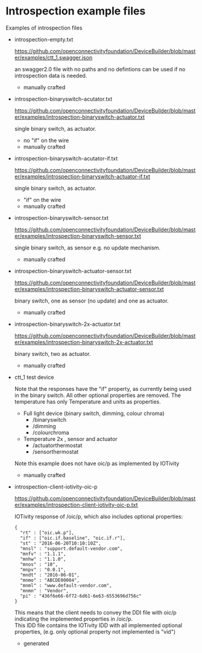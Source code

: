 # Introspection example files

Examples of introspection files


- introspection-empty.txt

  https://github.com/openconnectivityfoundation/DeviceBuilder/blob/master/examples/ctt_1.swagger.json
  
  an swagger2.0 file with no paths and no defintions
  can be used if no introspection data is needed.
  - manually crafted
  
- introspection-binaryswitch-acutator.txt

  https://github.com/openconnectivityfoundation/DeviceBuilder/blob/master/examples/introspection-binaryswitch-actuator.txt
  
  single binary switch, as actuator.
  - no "if" on the wire
  - manually crafted

- introspection-binaryswitch-acutator-if.txt

  https://github.com/openconnectivityfoundation/DeviceBuilder/blob/master/examples/introspection-binaryswitch-actuator-if.txt

  single binary switch, as actuator.
  - "if" on the wire
  - manually crafted

- introspection-binaryswitch-sensor.txt

  https://github.com/openconnectivityfoundation/DeviceBuilder/blob/master/examples/introspection-binaryswitch-sensor.txt

  single binary switch, as sensor e.g. no update mechanism. 
  - manually crafted
  
 
- introspection-binaryswitch-actuator-sensor.txt

  https://github.com/openconnectivityfoundation/DeviceBuilder/blob/master/examples/introspection-binaryswitch-actuator-sensor.txt

  binary switch, one as sensor (no update) and one as actuator.
  - manually crafted
  
- introspection-binaryswitch-2x-actuator.txt

  https://github.com/openconnectivityfoundation/DeviceBuilder/blob/master/examples/introspection-binaryswitch-2x-actuator.txt
  
  binary switch, two as actuator.
  - manually crafted
  
  
- ctt_1 test device

  Note that the responses have the "if" property, as currently being used in the binary switch.
  All other optional properties are removed.
  The temperature has only Temperature and units as properties.

    - Full light device (binary switch, dimming, colour chroma)
        - /binaryswitch
        - /dimming
        - /colourchroma
    - Temperature 2x , sensor and actuator
        - /actuatorthermostat
        - /sensorthermostat
        
   Note this example does not have oic/p as implemented by IOTivity
   - manually crafted

- introspection-client-iotivity-oic-p

  https://github.com/openconnectivityfoundation/DeviceBuilder/blob/master/examples/introspection-client-iotivity-oic-p.txt

  IOTivity response of /oic/p, which also includes optional properties:

    ```
    {
      "rt" : ["oic.wk.p"],
      "if" : ["oic.if.baseline", "oic.if.r"],
      "st" : "2016-06-20T10:10:10Z",
      "mnsl" : "support.default-vendor.com",
      "mnfv" : "1.1.1",
      "mnhw" : "1.1.0",
      "mnos" : "10",
      "mnpv" : "0.0.1",
      "mndt" : "2016-06-01",
      "mnmo" : "ABCDE00004",
      "mnml" : "www.default-vendor.com",
      "mnmn" : "Vendor",
      "pi" : "436f6e66-6f72-6d61-6e63-6553696d756c"
    }
    ```   
  This means that the client needs to convey the DDI file with oic/p indicating the implemented properties in /oic/p.  
  This IDD file contains the IOTivity IDD with all implemented optional properties, (e.g. only optional property not implemented is "vid")
  - generated
        
